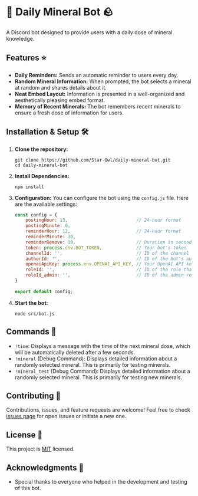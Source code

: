 # 💎 Daily Mineral Bot 🪨

A Discord bot designed to provide users with a daily dose of mineral knowledge. 

## Features ⭐️

- **Daily Reminders:** Sends an automatic reminder to users every day.
- **Random Mineral Information:** When prompted, the bot selects a mineral at random and shares details about it.
- **Neat Embed Layout:** Information is presented in a well-organized and aesthetically pleasing embed format.
- **Memory of Recent Minerals:** The bot remembers recent minerals to ensure a fresh dose of information for users.

## Installation & Setup 🛠️

1. **Clone the repository:**
    ```
    git clone https://github.com/Star-Owl/daily-mineral-bot.git
    cd daily-mineral-bot
    ```

2. **Install Dependencies:**
    ```
    npm install
    ```

3. **Configuration:** You can configure the bot using the `config.js` file. Here are the available settings:
   ```javascript
   const config = {
       postingHour: 13,                          // 24-hour format
       postingMinute: 0,
       reminderHour: 12,                         // 24-hour format
       reminderMinute: 30,
       reminderRemove: 10,                       // Duration in seconds before the reminder is removed
       token: process.env.BOT_TOKEN,             // Your bot's token
       channelId: '',                            // ID of the channel where the bot should post
       authorId: '',                             // ID of the bot's author
       openaiApiKey: process.env.OPENAI_API_KEY, // Your OpenAI API key
       roleId: '',                               // ID of the role that should be mentioned when a mineral is posted
       roleId_admin: '',                         // ID of the admin role !mineral / !mineral_test
   }
        
   export default config;
   ```

4. **Start the bot:**
    ```
    node src/bot.js
    ```

## Commands 🤖

- `!time`: Displays a message with the time of the next mineral dose, which will be automatically deleted after a few seconds.
- `!mineral` (Debug Command): Displays detailed information about a randomly selected mineral. This is primarily for testing minerals.
- `!mineral_test` (Debug Command): Displays detailed information about a randomly selected mineral. This is primarily for testing new minerals.

## Contributing 🤝

Contributions, issues, and feature requests are welcome! Feel free to check [issues page](https://github.com/Star-Owl/daily-mineral-bot/issues) for open issues or initiate a new one. 

## License 📄

This project is [MIT](https://opensource.org/licenses/MIT) licensed.

## Acknowledgments 🙏

- Special thanks to everyone who helped in the development and testing of this bot.
